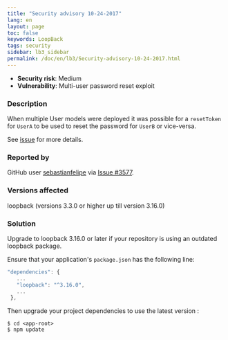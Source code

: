 ```yaml
---
title: "Security advisory 10-24-2017"
lang: en
layout: page
toc: false
keywords: LoopBack
tags: security
sidebar: lb3_sidebar
permalink: /doc/en/lb3/Security-advisory-10-24-2017.html
---
```

*   **Security risk**: Medium
*   **Vulnerability**: Multi-user password reset exploit

### Description

When multiple User models were deployed it was possible for a `resetToken` for `UserA` to be used to reset the password for `UserB` or vice-versa.

See [issue](https://github.com/strongloop/loopback/issues/3577) for more details.

### Reported by

GitHub user [sebastianfelipe](https://github.com/sebastianfelipe) via [Issue #3577](https://github.com/strongloop/loopback/issues/3577).

### Versions affected

loopback (versions 3.3.0 or higher up till version 3.16.0)

### Solution

Upgrade to loopback 3.16.0 or later if your repository is using an outdated loopback package.

Ensure that your application's `package.json` has the following line:

```js
"dependencies": {
   ...
   "loopback": "^3.16.0",
   ...
 },
```

Then upgrade your project dependencies to use the latest version :

```
$ cd <app-root>
$ npm update
```
